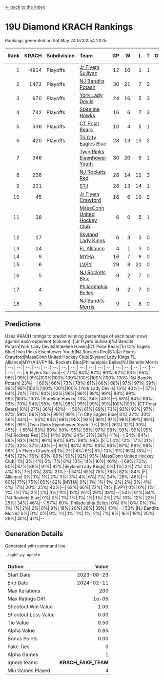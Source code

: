 [<- back to the index](readme.md)
# 19U Diamond KRACH Rankings
Rankings generated on Sat May 24 07:02:54 2025.

Rank|KRACH|Subdivision|Team|GP|W|L|T|OTW|OTL|SoS|Exp Wins|Win Diff
---:|---:|:---|:---|---:|---:|---:|---:|---:|---:|---:|---:|---:
1|4914|Playoffs|[Jr Flyers Sullivan](https://gamesheetstats.com/seasons/3663/teams/140859/schedule)|12|10|1|1|1|0|751|11.3|-0.0
2|1472|Playoffs|[NJ Bandits Potash](https://gamesheetstats.com/seasons/3663/teams/140857/schedule)|30|21|7|2|0|0|861|22.8|-0.0
3|970|Playoffs|[York Lady Devils](https://gamesheetstats.com/seasons/3663/teams/140856/schedule)|24|16|5|3|0|0|597|18.3|-0.0
4|742|Playoffs|[Stateline Hawks](https://gamesheetstats.com/seasons/3663/teams/141851/schedule)|16|6|7|3|0|1|1483|8.3|-0.0
5|536|Playoffs|[CT Polar Bears](https://gamesheetstats.com/seasons/3663/teams/140853/schedule)|10|4|5|1|0|0|1430|5.3|-0.0
6|420|Playoffs|[Tri CIty Eagles Blue](https://gamesheetstats.com/seasons/3663/teams/140852/schedule)|28|13|13|2|1|0|884|14.8|-0.0
7|346||[Twin Rinks Eisenhower Youth](https://gamesheetstats.com/seasons/3663/teams/140861/schedule)|30|20|9|1|0|0|355|21.3|-0.0
8|236||[NJ Rockets Red](https://gamesheetstats.com/seasons/3663/teams/140855/schedule)|28|14|11|3|1|1|510|16.3|-0.0
9|201||[STJ](https://gamesheetstats.com/seasons/3663/teams/140858/schedule)|28|13|14|1|0|0|499|14.3|-0.0
10|45||[Jr Flyers Crawford](https://gamesheetstats.com/seasons/3663/teams/140862/schedule)|16|6|10|0|0|1|173|6.9|0.0
11|38||[MassConn United Hockey Club](https://gamesheetstats.com/seasons/3663/teams/140854/schedule)|6|0|5|1|0|0|564|1.3|-0.0
12|17||[Skyland Lady Kings](https://gamesheetstats.com/seasons/3663/teams/140865/schedule)|6|3|3|0|0|0|87|3.9|0.0
13|14||[FL Alliance](https://gamesheetstats.com/seasons/3663/teams/156907/schedule)|4|1|3|0|0|0|252|1.9|0.0
14|9||[MYHA](https://gamesheetstats.com/seasons/3663/teams/140863/schedule)|16|7|9|0|0|0|75|7.9|0.0
15|6||[LVPY](https://gamesheetstats.com/seasons/3663/teams/140860/schedule)|29|8|21|0|0|0|243|8.9|0.0
16|5||[NJ Rockets Blue](https://gamesheetstats.com/seasons/3663/teams/140867/schedule)|9|2|7|0|0|0|142|2.9|0.0
17|4||[Philadelphia Belles](https://gamesheetstats.com/seasons/3663/teams/140864/schedule)|9|2|7|0|0|0|46|2.9|0.0
18|3||[NJ Bandits Morris](https://gamesheetstats.com/seasons/3663/teams/140866/schedule)|9|1|8|0|0|0|146|1.9|0.0

## Predictions
Uses KRACH ratings to predict winning percentage of each team (row) against each opponent (column).
||Jr Flyers Sullivan|NJ Bandits Potash|York Lady Devils|Stateline Hawks|CT Polar Bears|Tri CIty Eagles Blue|Twin Rinks Eisenhower Youth|NJ Rockets Red|STJ|Jr Flyers Crawford|MassConn United Hockey Club|Skyland Lady Kings|FL Alliance|MYHA|LVPY|NJ Rockets Blue|Philadelphia Belles|NJ Bandits Morris
| --: | --: | --: | --: | --: | --: | --: | --: | --: | --: | --: | --: | --: | --: | --: | --: | --: | --: | --: 
|Jr Flyers Sullivan|--| 77%| 84%| 87%| 90%| 92%| 93%| 95%| 96%| 99%| 99%|100%|100%|100%|100%|100%|100%|100%
|NJ Bandits Potash| 23%|--| 60%| 66%| 73%| 78%| 81%| 86%| 88%| 97%| 97%| 99%| 99%| 99%|100%|100%|100%|100%
|York Lady Devils| 16%| 40%|--| 57%| 64%| 70%| 74%| 80%| 83%| 96%| 96%| 98%| 99%| 99%| 99%| 99%|100%|100%
|Stateline Hawks| 13%| 34%| 43%|--| 58%| 64%| 68%| 76%| 79%| 94%| 95%| 98%| 98%| 99%| 99%| 99%|100%|100%
|CT Polar Bears| 10%| 27%| 36%| 42%|--| 56%| 61%| 69%| 73%| 92%| 93%| 97%| 97%| 98%| 99%| 99%| 99%| 99%
|Tri CIty Eagles Blue|  8%| 22%| 30%| 36%| 44%|--| 55%| 64%| 68%| 90%| 92%| 96%| 97%| 98%| 99%| 99%| 99%| 99%
|Twin Rinks Eisenhower Youth|  7%| 19%| 26%| 32%| 39%| 45%|--| 59%| 63%| 89%| 90%| 95%| 96%| 97%| 98%| 99%| 99%| 99%
|NJ Rockets Red|  5%| 14%| 20%| 24%| 31%| 36%| 41%|--| 54%| 84%| 86%| 93%| 94%| 96%| 98%| 98%| 98%| 99%
|STJ|  4%| 12%| 17%| 21%| 27%| 32%| 37%| 46%|--| 82%| 84%| 92%| 93%| 96%| 97%| 98%| 98%| 98%
|Jr Flyers Crawford|  1%|  3%|  4%|  6%|  8%| 10%| 11%| 16%| 18%|--| 54%| 72%| 76%| 83%| 89%| 90%| 92%| 93%
|MassConn United Hockey Club|  1%|  3%|  4%|  5%|  7%|  8%| 10%| 14%| 16%| 46%|--| 69%| 72%| 80%| 87%| 88%| 91%| 92%
|Skyland Lady Kings|  0%|  1%|  2%|  2%|  3%|  4%|  5%|  7%|  8%| 28%| 31%|--| 54%| 65%| 75%| 78%| 82%| 84%
|FL Alliance|  0%|  1%|  1%|  2%|  3%|  3%|  4%|  6%|  7%| 24%| 28%| 46%|--| 60%| 71%| 75%| 80%| 82%
|MYHA|  0%|  1%|  1%|  1%|  2%|  2%|  3%|  4%|  4%| 17%| 20%| 35%| 40%|--| 62%| 66%| 72%| 74%
|LVPY|  0%|  0%|  1%|  1%|  1%|  1%|  2%|  2%|  3%| 11%| 13%| 25%| 29%| 38%|--| 54%| 61%| 64%
|NJ Rockets Blue|  0%|  0%|  1%|  1%|  1%|  1%|  1%|  2%|  2%| 10%| 12%| 22%| 25%| 34%| 46%|--| 57%| 60%
|Philadelphia Belles|  0%|  0%|  0%|  0%|  1%|  1%|  1%|  2%|  2%|  8%|  9%| 18%| 20%| 28%| 39%| 43%|--| 53%
|NJ Bandits Morris|  0%|  0%|  0%|  0%|  1%|  1%|  1%|  1%|  2%|  7%|  8%| 16%| 18%| 26%| 36%| 40%| 47%|--

## Generation Details

Generated with command line:
```
./aghf.py update
```

| Option | Value |
| :----- | ----: |
| Start Date | 2023-08-23 |
| End Date | 2024-02-11 |
| Max Iterations | 200 |
| Max Ratings Diff | 1e-05 |
| Shootout Win Value | 1.00 |
| Shootout Loss Value | 0.00 |
| Tie Value | 0.50 |
| Alpha Value | 0.85 |
| Bonus Points | 0.00 |
| Fake Ties | 0 |
| Alpha Games | 1 |
| Ignore teams | __KRACH_FAKE_TEAM__ |
| Min Games Played | 4 |

